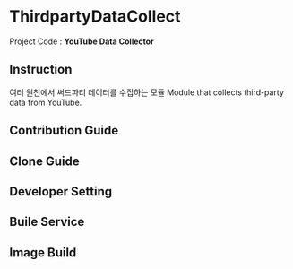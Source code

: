 # ThirdpartyDataCollect
Project Code : **YouTube Data Collector**


## Instruction
여러 원천에서 써드파티 데이터를 수집하는 모듈
Module that collects third-party data from YouTube.


## Contribution Guide


## Clone Guide


## Developer Setting


## Buile Service


## Image Build
